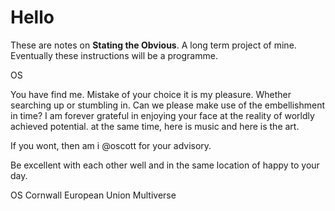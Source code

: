 # Hello

These are notes on **Stating the Obvious**. A long term project of mine. Eventually these instructions will be a programme.

OS

You have find me. Mistake of your choice it is my pleasure. Whether searching up or stumbling in. Can we please make use of the embellishment in time? I am forever grateful in enjoying your face at the reality of worldly achieved potential. at the same time, here is music and here is the art. 

If you wont, then am i @oscott for your advisory.

Be excellent with each other well and in the same location of happy to your day.

OS
Cornwall
European Union
Multiverse
<!--stackedit_data:
eyJoaXN0b3J5IjpbLTEzOTE2MzQ3NTIsNDg3OTU1OTk4LC0xMT
Q4MDE4ODE5LC01NDcwMzQ2MzYsNDIxOTkxMzYwLDE4MTAzMDY2
MjQsNDMyNTgzNzk1XX0=
-->